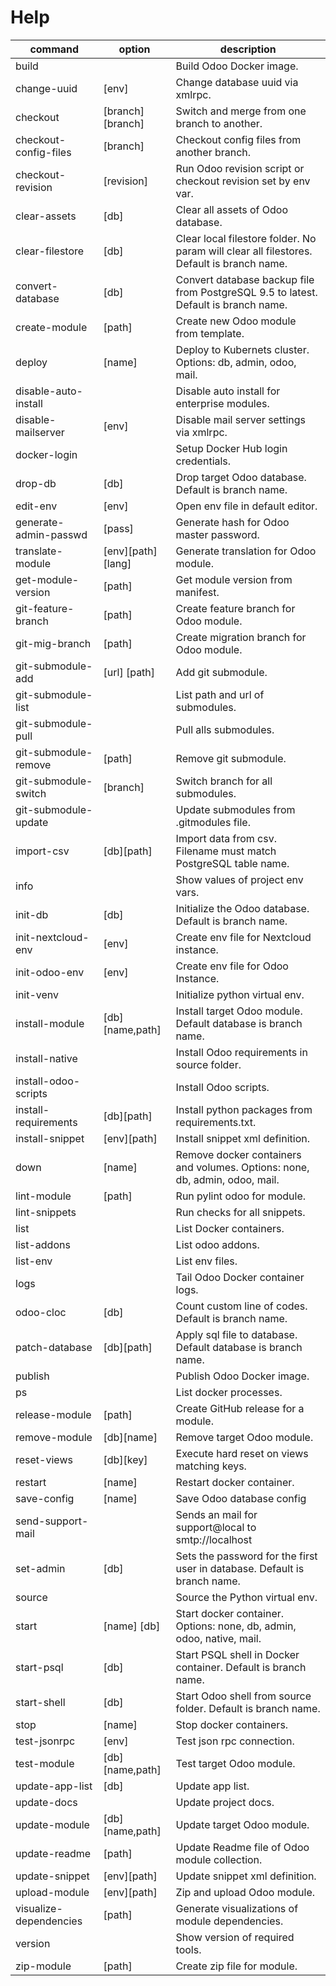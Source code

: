 # Help

| command                | option            | description                                                                               |
| ---------------------- | ----------------- | ----------------------------------------------------------------------------------------- |
| build                  |                   | Build Odoo Docker image.                                                                  |
| change-uuid            | [env]             | Change database uuid via xmlrpc.                                                          |
| checkout               | [branch][branch]  | Switch and merge from one branch to another.                                              |
| checkout-config-files  | [branch]          | Checkout config files from another branch.                                                |
| checkout-revision      | [revision]        | Run Odoo revision script or checkout revision set by env var.                             |
| clear-assets           | [db]              | Clear all assets of Odoo database.                                                        |
| clear-filestore        | [db]              | Clear local filestore folder. No param will clear all filestores. Default is branch name. |
| convert-database       | [db]              | Convert database backup file from PostgreSQL 9.5 to latest. Default is branch name.       |
| create-module          | [path]            | Create new Odoo module from template.                                                     |
| deploy                 | [name]            | Deploy to Kubernets cluster. Options: db, admin, odoo, mail.                              |
| disable-auto-install   |                   | Disable auto install for enterprise modules.                                              |
| disable-mailserver     | [env]             | Disable mail server settings via xmlrpc.                                                  |
| docker-login           |                   | Setup Docker Hub login credentials.                                                       |
| drop-db                | [db]              | Drop target Odoo database. Default is branch name.                                        |
| edit-env               | [env]             | Open env file in default editor.                                                          |
| generate-admin-passwd  | [pass]            | Generate hash for Odoo master password.                                                   |
| translate-module       | [env][path][lang] | Generate translation for Odoo module.                                                     |
| get-module-version     | [path]            | Get module version from manifest.                                                         |
| git-feature-branch     | [path]            | Create feature branch for Odoo module.                                                    |
| git-mig-branch         | [path]            | Create migration branch for Odoo module.                                                  |
| git-submodule-add      | [url] [path]      | Add git submodule.                                                                        |
| git-submodule-list     |                   | List path and url of submodules.                                                          |
| git-submodule-pull     |                   | Pull alls submodules.                                                                     |
| git-submodule-remove   | [path]            | Remove git submodule.                                                                     |
| git-submodule-switch   | [branch]          | Switch branch for all submodules.                                                         |
| git-submodule-update   |                   | Update submodules from .gitmodules file.                                                  |
| import-csv             | [db][path]        | Import data from csv. Filename must match PostgreSQL table name.                          |
| info                   |                   | Show values of project env vars.                                                          |
| init-db                | [db]              | Initialize the Odoo database. Default is branch name.                                     |
| init-nextcloud-env     | [env]             | Create env file for Nextcloud instance.                                                   |
| init-odoo-env          | [env]             | Create env file for Odoo Instance.                                                        |
| init-venv              |                   | Initialize python virtual env.                                                            |
| install-module         | [db][name,path]   | Install target Odoo module.  Default database is branch name.                             |
| install-native         |                   | Install Odoo requirements in source folder.                                               |
| install-odoo-scripts   |                   | Install Odoo scripts.                                                                     |
| install-requirements   | [db][path]        | Install python packages from requirements.txt.                                            |
| install-snippet        | [env][path]       | Install snippet xml definition.                                                           |
| down                   | [name]            | Remove docker containers and volumes. Options: none, db, admin, odoo, mail.               |
| lint-module            | [path]            | Run pylint odoo for module.                                                               |
| lint-snippets          |                   | Run checks for all snippets.                                                              |
| list                   |                   | List Docker containers.                                                                   |
| list-addons            |                   | List odoo addons.                                                                         |
| list-env               |                   | List env files.                                                                           |
| logs                   |                   | Tail Odoo Docker container logs.                                                          |
| odoo-cloc              | [db]              | Count custom line of codes. Default is branch name.                                       |
| patch-database         | [db][path]        | Apply sql file to database. Default database is branch name.                              |
| publish                |                   | Publish Odoo Docker image.                                                                |
| ps                     |                   | List docker processes.                                                                    |
| release-module         | [path]            | Create GitHub release for a module.                                                       |
| remove-module          | [db][name]        | Remove target Odoo module.                                                                |
| reset-views            | [db][key]         | Execute hard reset on views matching keys.                                                |
| restart                | [name]            | Restart docker container.                                                                 |
| save-config            | [name]            | Save Odoo database config                                                                 |
| send-support-mail      |                   | Sends an mail for support@local to smtp://localhost                                       |
| set-admin              | [db]              | Sets the password for the first user in database. Default is branch name.                 |
| source                 |                   | Source the Python virtual env.                                                            |
| start                  | [name] [db]       | Start docker container. Options: none, db, admin, odoo, native, mail.                     |
| start-psql             | [db]              | Start PSQL shell in Docker container. Default is branch name.                             |
| start-shell            | [db]              | Start Odoo shell from source folder. Default is branch name.                              |
| stop                   | [name]            | Stop docker containers.                                                                   |
| test-jsonrpc           | [env]             | Test json rpc connection.                                                                 |
| test-module            | [db][name,path]   | Test target Odoo module.                                                                  |
| update-app-list        | [db]              | Update app list.                                                                          |
| update-docs            |                   | Update project docs.                                                                      |
| update-module          | [db][name,path]   | Update target Odoo module.                                                                |
| update-readme          | [path]            | Update Readme file of Odoo module collection.                                             |
| update-snippet         | [env][path]       | Update snippet xml definition.                                                            |
| upload-module          | [env][path]       | Zip and upload Odoo module.                                                               |
| visualize-dependencies | [path]            | Generate visualizations of module dependencies.                                           |
| version                |                   | Show version of required tools.                                                           |
| zip-module             | [path]            | Create zip file for module.                                                               |